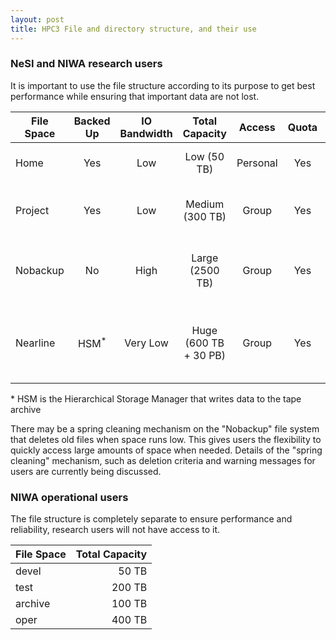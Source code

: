 ```yaml
---
layout: post
title: HPC3 File and directory structure, and their use
---
```


### NeSI and NIWA research users

It is important to use the file structure according to its purpose to get best performance while ensuring that important data are not lost. 

| File Space | Backed Up | IO Bandwidth | Total Capacity        | Access   | Quota | Usage                                                    |
|------------|:---------:|:------------:|:---------------------:|:--------:|:-----:|----------------------------------------------------------|
| Home       | Yes       | Low          | Low (50 TB)           | Personal | Yes   | Documentation, source code packages, …                   |
| Project    | Yes       | Low          | Medium (300 TB)       | Group    | Yes   | Analysis results, source code, file sharing, ...         |
| Nobackup   | No        | High         | Large (2500 TB)       | Group    | Yes   | Raw model output - **old files may be "spring cleaned"** |
| Nearline   | HSM<sup>*</sup> | Very Low     | Huge (600 TB + 30 PB) | Group    | Yes   | Staging file system for tape archival of research output, no direct access |

\* HSM is the Hierarchical Storage Manager that writes data to the tape archive

There may be a spring cleaning mechanism on the "Nobackup" file system that deletes old files when space runs low. This gives users the flexibility to quickly access large amounts of space when needed. Details of the "spring cleaning" mechanism, such as deletion criteria and warning messages for users are currently being discussed.

### NIWA operational users

The file structure is completely separate to ensure performance and reliability, research users will not have access to it.

| File Space | Total Capacity |
|------------|---------------:|
| devel      | 50 TB          |
| test       | 200 TB         |
| archive    | 100 TB         |
| oper       | 400 TB         |
